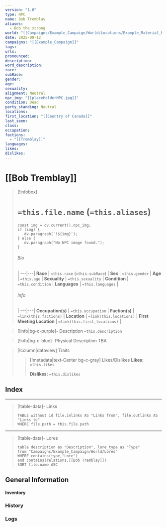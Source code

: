 ```yaml
---
version: "1.0"
type: NPC
name: Bob Tremblay
aliases:
  - Bob the strong
world: "[[Campaigns/Example_Campaign/World/Locations/Example_Material_Plane.md|Example_Material_Plane]]"
date: 2025-09-12
campaigns: "[[Example_Campaign]]"
tags:
urls:
pronounced:
description:
word_description:
race:
subRace:
gender:
age:
sexuality:
alignment: Neutral
npc_img: "[[placeHolderNPC.jpg]]"
condition: Dead
party_standing: Neutral
locations:
first_location: "[[Country of Canada]]"
last_seen:
class:
occupation:
factions:
  - "[[Tremblay]]"
languages:
likes:
dislikes:
---
```

# [[Bob Tremblay]]

> [!infobox]
> # `=this.file.name` (`=this.aliases`)
> ```dataviewjs
> const img = dv.current().npc_img;
> if (img) {
>    dv.paragraph(`!${img}`); 
> } else {
>    dv.paragraph("No NPC image found.");
> }
>```
> ###### Bio
>  |
> ---|---|
> **Race** | `=this.race` (`=this.subRace`) |
> **Sex** | `=this.gender` |
> **Age** | `=this.age` |
> **Sexuality** | `=this.sexuality` |
> **Condition** | `=this.condition` |
> **Languages** | `=this.languages` |
> ###### Info
>  |
> ---|---|
> **Occupation(s)** | `=this.occupation` |
> **Faction(s)** | `=link(this.factions)` |
> **Location** | `=link(this.locations)` |
>  **First Meeting Location** | `=link(this.first_locations)` |

> [!info|bg-c-purple]- Description
> `=this.description`

> [!info|bg-c-blue]- Physical Description
> TBA

> [!column|dataview] Traits
>> [!metadata|text-Center bg-c-gray] Likes/Dislikes
>> **Likes:** `=this.likes`
>>
>> **Dislikes:** `=this.dislikes`
## Index
---
>[!table-data]- Links
> ```dataview
> TABLE without id file.inlinks AS "Links from", file.outlinks AS "Links to"
> WHERE file.path = this.file.path
> ```

--- 
>[!table-data]- Lores
>```dataview
> table description as "Description", lore_type as "Type"
> from "Campaigns/Example_Campaign/World/Lores"
> WHERE contains(type,"Lore") 
> and contains(relations,[[Bob Tremblay]])
> SORT file.name ASC
> ```
## General Information
#### Inventory 

### History


### Logs
